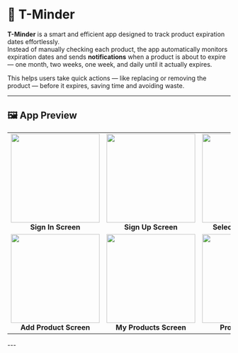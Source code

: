 # 🧾 T-Minder

**T-Minder** is a smart and efficient app designed to track product expiration dates effortlessly.  
Instead of manually checking each product, the app automatically monitors expiration dates and sends **notifications** when a product is about to expire — one month, two weeks, one week, and daily until it actually expires.  

This helps users take quick actions — like replacing or removing the product — before it expires, saving time and avoiding waste.

---

## 🖼️ App Preview

<table>
  <tr>
    <td align="center">
      <img src="https://github.com/user-attachments/assets/f1e9544d-7a9c-4b47-91cf-b51b566331b3" width="200">
      <br>
      <b>Sign In Screen</b>
    </td>
    <td align="center">
      <img src="https://github.com/user-attachments/assets/2fde83d6-4767-4fc2-b306-b872bc49a809" width="200">
      <br>
      <b>Sign Up Screen</b>
    </td>
    <td align="center">
      <img src="https://github.com/user-attachments/assets/d5c97d61-9352-4ec0-aec7-5f0c339b6570" width="200">
      <br>
      <b>Select Zone Screen</b>
    </td>
    <td align="center">
      <img src= "https://github.com/user-attachments/assets/aec75a05-8137-4801-a1c4-c0cee5860d59" width="200">
      <br>
      <b>Home Screen</b>
    </td>
  </tr>
  <tr>
    <td align="center">
      <img src= "https://github.com/user-attachments/assets/24d4a907-8b5f-485a-a807-9afcb76cd9eb" width="200">
      <br>
      <b>Add Product Screen</b>
    </td>
      <td align="center">
      <img src= "https://github.com/user-attachments/assets/18dc1ef2-ac28-46bb-8f4f-64a6880b1680" width="200">
      <br>
      <b>My Products Screen</b>
    </td>
    </td>
      <td align="center">
      <img src= "https://github.com/user-attachments/assets/d2d9dda3-568d-48b8-ab75-7a5acf3f8d90" width="200">
      <br>
      <b>Product Details</b>
          <td align="center">
      <img src= "https://github.com/user-attachments/assets/179d1bff-bab3-4b8f-b4e4-e80293580f64" width="200">
      <br>
      <b>Notifications Screen</b>
    </td>
  </tr>
</table>
---
